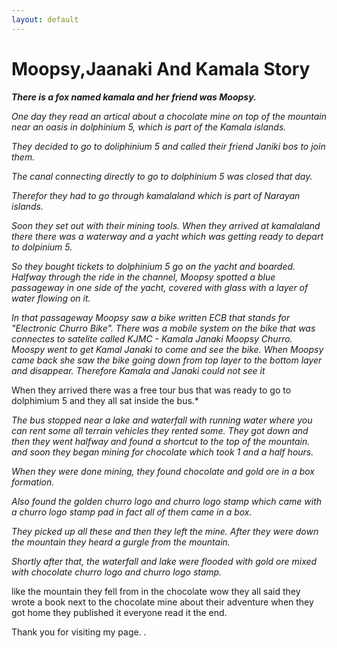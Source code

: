 ```yaml
---
layout: default
---
```



#  Moopsy,Jaanaki And Kamala Story

***There  is a fox named kamala  and her friend was Moopsy.***

*One day they read an artical about a chocolate mine on top of the mountain near an oasis in dolphinium 5, which is part of the Kamala islands.*

*They decided to go to doliphinium 5 and called their friend Janiki bos to join them.*

*The canal connecting directly to go to dolphinium 5 was closed that day.*

*Therefor they had to go through kamalaland which is part of Narayan islands.*

*Soon they set out with their mining tools. When they arrived at kamalaland there there was a waterway and a yacht which was getting ready to depart to dolpinium 5.*

*So they bought tickets to dolphinium 5 go on the yacht and boarded. Halfway through the ride in the channel, Moopsy spotted a blue passageway in one side of the yacht, covered with glass with a layer of water flowing on it.*

*In that passageway Moopsy saw a bike written ECB that stands for "Electronic Churro Bike". There was a mobile system on the bike that was connectes to satelite called KJMC - Kamala Janaki Moopsy Churro. Moospy went to get Kamal Janaki to come and see the bike. When Moopsy came back she saw the bike going down from top layer to the bottom layer and disappear. Therefore Kamala and Janaki could not see it*

When they arrived there was a free tour bus that was ready to go to dolphimium 5 and they all sat  inside the bus.*

*The bus stopped near a lake and waterfall with running water where you can rent some all terrain vehicles they rented some. They got down and then they went halfway and found a shortcut to the top of the mountain. and soon they began mining for chocolate which took 1 and a half hours.*

*When they were done mining, they found chocolate and gold ore in a box formation.*

*Also found the golden churro logo and churro logo stamp which came with a churro logo stamp pad in fact all of them came in a box.*

*They picked up all these and then they left the mine. After they were down the mountain they heard a gurgle from the mountain.*

*Shortly after that, the waterfall and lake were flooded with gold ore mixed with chocolate churro logo and churro logo stamp.*

like the mountain they fell from in the chocolate wow they all said they wrote a book next to the chocolate mine about their adventure when they got home they published it everyone read it the end.

Thank you for visiting my page.
.
